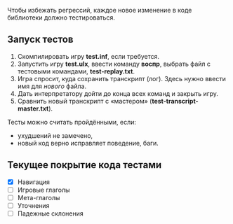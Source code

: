 Чтобы избежать регрессий, каждое новое изменение в коде библиотеки должно тестироваться.

## Запуск тестов

1. Скомпилировать игру **test.inf**, если требуется.
2. Запустить игру **test.ulx**, ввести команду **воспр**, выбрать файл с тестовыми командами, **test-replay.txt**.
3. Игра спросит, куда сохранить транскрипт (лог). Здесь нужно ввести имя для *нового* файла.
4. Дать интерпретатору дойти до конца всех команд и закрыть игру.
5. Сравнить новый транскрипт с «мастером» (**test-transcript-master.txt**).

Тесты можно считать пройдёнными, если:

* ухудшений не замечено,
* новый код верно исправляет поведение, баги.

## Текущее покрытие кода тестами

- [x] Навигация
- [ ] Игровые глаголы
- [ ] Мета-глаголы
- [ ] Уточнения
- [ ] Падежные склонения
